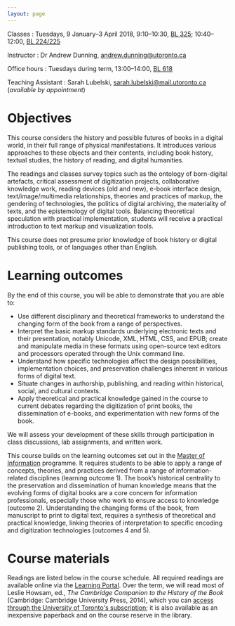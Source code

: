 ```yaml
---
layout: page
---
```


Classes
: Tuesdays, 9 January–3 April 2018, 9:10–10:30, [BL 325](http://map.utoronto.ca/utsg/building/006A); 10:40–12:00, [BL 224/225](http://map.utoronto.ca/utsg/building/006A)

Instructor
: Dr Andrew Dunning, <andrew.dunning@utoronto.ca>

Office hours
: Tuesdays during term, 13:00–14:00, [BL 618](http://map.utoronto.ca/utsg/building/006A)

Teaching Assistant
: Sarah Lubelski, <sarah.lubelski@mail.utoronto.ca> (*available by appointment*)

# Objectives

This course considers the history and possible futures of books in a digital world, in their full range of physical manifestations. It introduces various approaches to these objects and their contents, including book history, textual studies, the history of reading, and digital humanities.

The readings and classes survey topics such as the ontology of born-digital artefacts, critical assessment of digitization projects, collaborative knowledge work, reading devices (old and new), e-book interface design, text/image/multimedia relationships, theories and practices of markup, the gendering of technologies, the politics of digital archiving, the materiality of texts, and the epistemology of digital tools. Balancing theoretical speculation with practical implementation, students will receive a practical introduction to text markup and visualization tools.

This course does not presume prior knowledge of book history or digital publishing tools, or of languages other than English.

# Learning outcomes

By the end of this course, you will be able to demonstrate that you are able to:

- Use different disciplinary and theoretical frameworks to understand the changing form of the book from a range of perspectives.
- Interpret the basic markup standards underlying electronic texts and their presentation, notably Unicode, XML, HTML, CSS, and EPUB; create and manipulate media in these formats using open-source text editors and processors operated through the Unix command line.
- Understand how specific technologies affect the design possibilities, implementation choices, and preservation challenges inherent in various forms of digital text.
- Situate changes in authorship, publishing, and reading within historical, social, and cultural contexts.
- Apply theoretical and practical knowledge gained in the course to current debates regarding the digitization of print books, the dissemination of e-books, and experimentation with new forms of the book.

We will assess your development of these skills through participation in class discussions, lab assignments, and written work.

This course builds on the learning outcomes set out in the [Master of Information](https://ischool.utoronto.ca/areas-of-study/master-of-information/) programme. It requires students to be able to apply a range of concepts, theories, and practices derived from a range of information-related disciplines (learning outcome 1). The book’s historical centrality to the preservation and dissemination of human knowledge means that the evolving forms of digital books are a core concern for information professionals, especially those who work to ensure access to knowledge (outcome 2). Understanding the changing forms of the book, from manuscript to print to digital text, requires a synthesis of theoretical and practical knowledge, linking theories of interpretation to specific encoding and digitization technologies (outcomes 4 and 5).

# Course materials

Readings are listed below in the course schedule. All required readings are available online via the [Learning Portal](https://portal.utoronto.ca). Over the term, we will read most of Leslie Howsam, ed., *The Cambridge Companion to the History of the Book* (Cambridge: Cambridge University Press, 2014), which you can [access through the University of Toronto's subscription](https://doi-org.myaccess.library.utoronto.ca/10.1017/CCO9781139152242); it is also available as an inexpensive paperback and on the course reserve in the library.
